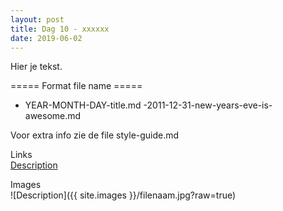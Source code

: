 ```yaml
---
layout: post
title: Dag 10 - xxxxxx
date: 2019-06-02
---
```

Hier je tekst.

===== Format file name =====
- YEAR-MONTH-DAY-title.md
-2011-12-31-new-years-eve-is-awesome.md

Voor extra info zie de file style-guide.md

Links  
[Description](http://example.com)

Images  
![Description]({{ site.images }}/filenaam.jpg?raw=true)
